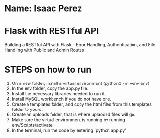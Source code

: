 # Name: Isaac Perez
# Flask with RESTful API
 Building a RESTful API with Flask - Error Handling, Authentication, and File Handling with Public and Admin Routes
 # STEPS on how to run
  1. On a new folder, install a virtual environment (python3 -m venv env)
  2. In the env folder, copy the app.py file.
  3. Install the necessary libraries needed to run it.
  4. Install MySQL workbench if you do not have one.
  5. Create a templates folder, and copy the html files from this templates folder to yours.
  6. Create an uploads folder, that is where uplaoded files will go.
  7. Make sure the virtual environment is running by running env/Scripts/activate
  8. In the terminal, run the code by entering 'python app.py'